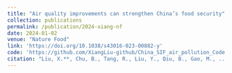 ```yaml
---
title: "Air quality improvements can strengthen China’s food security"
collection: publications
permalink: /publication/2024-xiang-nf
date: 2024-01-02
venue: "Nature Food"
link: 'https://doi.org/10.1038/s43016-023-00882-y'
code: 'https://github.com/XiangLiu-github/China_SIF_air_pollution_Code'
citation: "Liu, X.**, Chu, B., Tang, R., Liu, Y., Qiu, B., Gao, M., ... & Wang, H. (2024). Air quality improvements can strengthen China’s food security. Nature Food, 5(2), 158-170."
---
```

